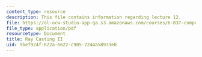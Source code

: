 ```yaml
---
content_type: resource
description: This file contains information regarding lecture 12.
file: https://ol-ocw-studio-app-qa.s3.amazonaws.com/courses/6-837-computer-graphics-fall-2012/9bef924f622a6622c9057244a58933e0_MIT6_837F12_Lec12.pdf
file_type: application/pdf
resourcetype: Document
title: Ray Casting II
uid: 9bef924f-622a-6622-c905-7244a58933e0
---
```

